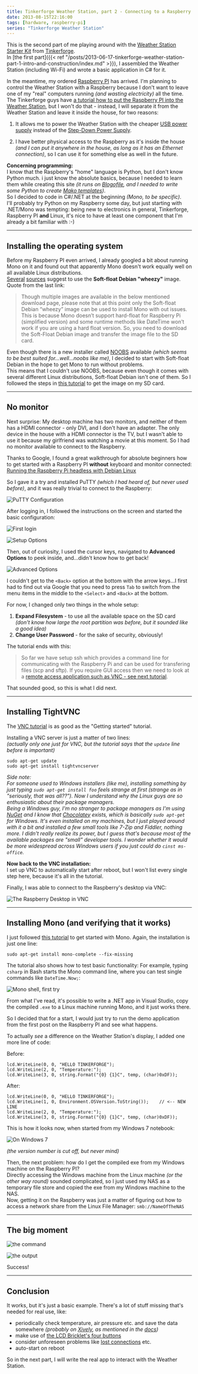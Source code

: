 ```yaml
---
title: Tinkerforge Weather Station, part 2 - Connecting to a Raspberry PI
date: 2013-08-15T22:16:00
tags: [hardware, raspberry-pi]
series: "Tinkerforge Weather Station"
---
```


This is the second part of me playing around with the [Weather Station Starter Kit](http://www.tinkerforge.com/en/doc/Kits/WeatherStation/WeatherStation.html) from [Tinkerforge](http://www.tinkerforge.com).  
In [the first part]({{< ref "/posts/2013-06-17-tinkerforge-weather-station-part-1-intro-and-construction/index.md" >}}), I assembled the Weather Station (including Wi-Fi) and wrote a basic application in C# for it.

In the meantime, my ordered [Raspberry PI](http://www.raspberrypi.org/) has arrived. I'm planning to control the Weather Station with a Raspberry because I don't want to leave one of my "real" computers running *(and wasting electricity)* all the time. The Tinkerforge guys have [a tutorial how to put the Raspberry PI into the Weather Station](http://www.tinkerforge.com/en/doc/Kits/WeatherStation/Construction_RaspberryPi.html), but I won't do that - instead, I will separate it from the Weather Station and leave it inside the house, for two reasons:

1. It allows me to power the Weather Station with the cheaper [USB power supply](https://www.tinkerforge.com/en/shop/power-supplies/usb-power-supply.html) instead of the [Step-Down Power Supply](https://www.tinkerforge.com/en/shop/power-supplies/step-down-power-supply.html).
 
2. I have better physical access to the Raspberry as it's inside the house *(and I can put it anywhere in the house, as long as it has an Ethernet connection)*, so I can use it for something else as well in the future.


**Concerning programming:**  
I know that the Raspberry's "home" language is Python, but I don't know Python much. i just know the absolute basics, because I needed to learn them while creating this site *(it runs on [Blogofile](http://www.blogofile.com/), and I needed to write some Python to create [Mako templates](http://www.makotemplates.org/))*.  
So I decided to code in C#/.NET at the beginning *(Mono, to be specific)*.  
I'll probably try Python on my Raspberry some day, but just starting with .NET/Mono was tempting: being new to electronics in general, Tinkerforge, Raspberry PI **and** Linux, it's nice to have at least one component that I'm already a bit familiar with :-)   

---

## Installing the operating system

Before my Raspberry PI even arrived, I already googled a bit about running Mono on it and found out that apparently Mono doesn't work equally well on all available Linux distributions.  
[Several](http://raspberrypi.stackexchange.com/a/5099/8004) [sources](http://www.amazedsaint.com/2013/04/hack-raspberry-pi-how-to-build.html) suggest to use the **Soft-float Debian "wheezy"** image.  
Quote from the last link:

> Though multiple images are available in the below mentioned download page, please note that at this point only the Soft-float Debian “wheezy” image can be used to install Mono with out issues. This is because Mono doesn’t support hard-float for Raspberry Pi (simplified version) and some runtime methods like DateTime won’t work if you are using a hard float version. So, you need to download the Soft-Float Debian image and transfer the image file to the SD card.

Even though there is a new installer called [NOOBS](http://www.raspberrypi.org/archives/4100) available *(which seems to be best suited for...well...noobs like me)*, I decided to start with Soft-float Debian in the hope to get Mono to run without problems.  
This means that I couldn't use NOOBS, because even though it comes with several different Linux distributions, Soft-float Debian isn't one of them. So I followed the steps in [this tutorial](http://elinux.org/RPi_Easy_SD_Card_Setup#Using_the_Win32DiskImager_program) to get the image on my SD card.

---

## No monitor

Next surprise: My desktop machine has two monitors, and neither of them has a HDMI connector - only DVI, and I don't have an adapter.
The only device in the house with a HDMI connector is the TV, but I wasn't able to use it because my girlfriend was watching a movie at this moment. So I had no monitor available to connect to the Raspberry.

Thanks to Google, I found a great walkthrough for absolute beginners how to get started with a Raspberry PI **without** keyboard and monitor connected:  
[Running the Raspberry Pi headless with Debian Linux](http://www.penguintutor.com/linux/raspberrypi-headless)

So I gave it a try and installed PuTTY *(which I had heard of, but never used before)*, and it was really trivial to connect to the Raspberry:

![PuTTY Configuration](/img/tinkerforge-02-putty-configuration.png "PuTTY Configuration")

After logging in, I followed the instructions on the screen and started the basic configuration:

![First login](/img/tinkerforge-02-first-login.png "First login")

![Setup Options](/img/tinkerforge-02-setup-options.png "Setup Options")

Then, out of curiosity, I used the cursor keys, navigated to **Advanced Options** to peek inside, and...didn't know how to get back!

![Advanced Options](/img/tinkerforge-02-advanced-options.png "Advanced Options")

I couldn't get to the `<Back>` option at the bottom with the arrow keys...I first had to find out via Google that you need to press `Tab` to switch from the menu items in the middle to the `<Select>` and `<Back>` at the bottom.

For now, I changed only two things in the whole setup:

1. **Expand Filesystem** - to use all the available space on the SD card  
  *(don't know how large the root partition was before, but it sounded like a good idea)*
2. **Change User Password** - for the sake of security, obviously!


The tutorial ends with this:

> So far we have setup ssh which provides a command line for communicating with the Raspberry Pi and can be used for transfering files (scp and sftp). If you require GUI access then we need to look at a [remote access application such as VNC - see next tutorial](http://www.penguintutor.com/linux/tightvnc).

That sounded good, so this is what I did next.

---

## Installing TightVNC

The [VNC tutorial](http://www.penguintutor.com/linux/tightvnc) is as good as the "Getting started" tutorial.

Installing a VNC server is just a matter of two lines:  
*(actually only one just for VNC, but the tutorial says that the `update` line before is important)*

	sudo apt-get update
	sudo apt-get install tightvncserver


*Side note:  
For someone used to Windows installers (like me), installing something by just typing `sudo apt-get install foo` feels strange at first (strange as in "seriously, that was all??"). Now I understand why the Linux guys are so enthusiastic about their package managers.  
Being a Windows guy, I'm no stranger to package managers as I'm using [NuGet](https://www.nuget.org/) and I know that [Chocolatey](http://chocolatey.org/) exists, which is basically `sudo apt-get` for Windows. It's even installed on my machines, but I just played around with it a bit and installed a few small tools like 7-Zip and Fiddler, nothing more. I didn't really realize its power, but I guess that's because most of the available packages are "small" developer tools. I wonder whether it would be more widespread across Windows users if you just could do `cinst ms-office`.*

**Now back to the VNC installation:**  
I set up VNC to automatically start after reboot, but I won't list every single step here, because it's all in the tutorial.

Finally, I was able to connect to the Raspberry's desktop via VNC:

![The Raspberry Desktop in VNC](/img/tinkerforge-02-vnc-desktop.jpg "The Raspberry Desktop in VNC")

---

## Installing Mono (and verifying that it works)

I just followed [this tutorial](http://www.amazedsaint.com/2013/04/hack-raspberry-pi-how-to-build.html) to get started with Mono. Again, the installation is just one line:

    sudo apt-get install mono-complete --fix-missing
    
The tutorial also shows how to test basic functionality: For example, typing `csharp` in Bash starts the Mono command line, where you can test single commands like `DateTime.Now;`:

![Mono shell, first try](/img/tinkerforge-02-mono-shell.png "Mono shell, first try")


From what I've read, it's possible to write a .NET app in Visual Studio, copy the compiled `.exe` to a Linux machine running Mono, and it just works there.

So I decided that for a start, I would just try to run the demo application from the first post on the Raspberry PI and see what happens.

To actually *see* a difference on the Weather Station's display, I added one more line of code:

Before:

    lcd.WriteLine(0, 0, "HELLO TINKERFORGE");
    lcd.WriteLine(2, 0, "Temperature:");
    lcd.WriteLine(3, 0, string.Format("{0} {1}C", temp, (char)0xDF));

After:

    lcd.WriteLine(0, 0, "HELLO TINKERFORGE");
    lcd.WriteLine(1, 0, Environment.OSVersion.ToString());    // <-- NEW LINE
    lcd.WriteLine(2, 0, "Temperature:");
    lcd.WriteLine(3, 0, string.Format("{0} {1}C", temp, (char)0xDF));

This is how it looks now, when started from my Windows 7 notebook:

![On Windows 7](/img/tinkerforge-02-windows-display.jpg "On Windows 7")

*(the version number is cut off, but never mind)*

Then, the next problem: how do I get the compiled exe from my Windows machine on the Raspberry PI?  
Directly accessing the Windows machine from the Linux machine *(or the other way round)* sounded complicated, so I just used my NAS as a temporary file store and copied the exe from my Windows machine to the NAS.  
Now, getting it on the Raspberry was just a matter of figuring out how to access a network share from the Linux File Manager: `smb://NameOfTheNAS`

---

## The big moment

![the command](/img/tinkerforge-02-mono-finalshell.png "the command")

![the output](/img/tinkerforge-02-mono-finaldisplay.jpg "the output")


Success!

---

## Conclusion

It works, but it's just a basic example. There's a lot of stuff missing that's needed for real use, like:

- periodically check temperature, air pressure etc. and save the data somewhere *(probably on [Xively](https://xively.com/), as mentioned in the [docs](http://www.tinkerforge.com/en/doc/Kits/WeatherStation/WeatherStation.html#starter-kit-weather-station-xively))*
- make use of [the LCD Bricklet's four buttons](http://www.tinkerforge.com/en/doc/Kits/WeatherStation/WeatherStation.html#starter-kit-weather-station-button-control)
- consider unforeseen problems like [lost connections](http://www.tinkerforge.com/en/doc/Tutorials/Tutorial_Rugged/Tutorial.html#tutorial-rugged-approach) etc.
- auto-start on reboot

So in the next part, I will write the real app to interact with the Weather Station.
